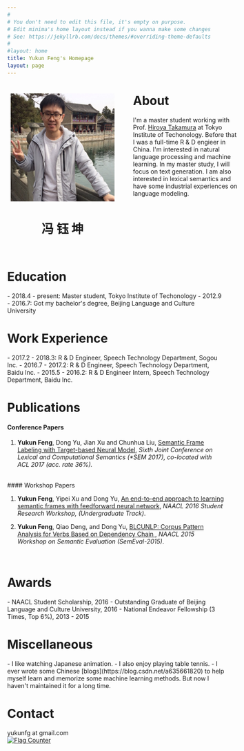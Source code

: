 ```yaml
---
#
# You don't need to edit this file, it's empty on purpose.
# Edit minima's home layout instead if you wanna make some changes
# See: https://jekyllrb.com/docs/themes/#overriding-theme-defaults
#
#layout: home
title: Yukun Feng's Homepage
layout: page
---
```

<div>
    <div style="float:left; clear: both;" align="center">
        <img src="./files/me.jpg" width="241" height="250" alt="" hspace="8">
        <br /> 
        <h1>冯 钰 坤</h1>
    </div>
    <div style="left: 35px; position:relative">
        <h1 id="about">About</h1>
        I'm a master student working with Prof. <a href="http://www.lr.pi.titech.ac.jp/~takamura/">Hiroya Takamura</a> at Tokyo Institute of Techonology.
        Before that I was a full-time R & D engieer in China. I'm interested in natural language processing
        and machine learning. In my master study, I will focus on text generation. I am
        also interested in lexical semantics and have some industrial experiences on language modeling.
    </div>
</div>
<div style="clear:both"></div>


<br>
<h1 id="education">Education</h1>
- 2018.4 - present: Master student, Tokyo Institute of Techonology
- 2012.9 - 2016.7: Got my bachelor's degree, Beijing Language and Culture University

<br>
<h1 id="work">Work Experience</h1>
- 2017.2 - 2018.3: R & D Engineer, Speech Technology Department, Sogou Inc.
- 2016.7 - 2017.2: R & D Engineer, Speech Technology Department, Baidu Inc.
- 2015.5 - 2016.2: R & D Engineer Intern, Speech Technology Department, Baidu Inc.

<br>
<h1 id="publications">Publications</h1>

#### Conference Papers

1. **Yukun Feng**, Dong Yu, Jian Xu and Chunhua Liu, [Semantic Frame Labeling with Target-based Neural Model](http://www.aclweb.org/anthology/S17-1010), *Sixth Joint Conference on Lexical and Computational Semantics (\*SEM 2017), co-located with ACL 2017 (acc. rate 36%).*

<br>
#### Workshop Papers

1. **Yukun Feng**, Yipei Xu and Dong Yu, [An end-to-end approach to learning semantic frames with feedforward neural network](https://www.aclweb.org/anthology/N/N16/N16-2001.pdf), *NAACL 2016 Student Research Workshop, (Undergraduate Track)*.

1. **Yukun Feng**, Qiao Deng, and Dong Yu, [BLCUNLP: Corpus Pattern Analysis for Verbs Based on Dependency Chain ](https://aclweb.org/anthology/S/S15/S15-2054.pdf), *NAACL 2015 Workshop on Semantic Evaluation (SemEval-2015)*.  

<br>
<h1 id="awards">Awards</h1>
- NAACL Student Scholarship, 2016
- Outstanding Graduate of Beijing Language and Culture University, 2016
- National Endeavor Fellowship (3 Times, Top 6%), 2013 - 2015

<br>
<h1 id="miscellaneous">Miscellaneous</h1>
- I like watching Japanese animation.
- I also enjoy playing table tennis.
- I ever wrote some Chinese [blogs](https://blog.csdn.net/a635661820) to help myself learn and memorize some machine learning methods. But now I haven't maintained it for a long time.


<br>
<h1 id="contact">Contact</h1>
yukunfg at gmail.com 

<br>
<a href="https://info.flagcounter.com/CCqM"><img src="https://s11.flagcounter.com/count2/CCqM/bg_FFFFFF/txt_000000/border_CCCCCC/columns_2/maxflags_10/viewers_0/labels_0/pageviews_0/flags_0/percent_0/" alt="Flag Counter" border="0"></a>
